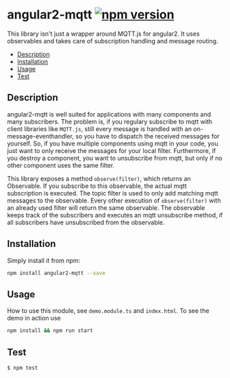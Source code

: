 # angular2-mqtt [![npm version](https://img.shields.io/npm/v/angular2-mqtt.svg)](https://www.npmjs.com/package/angular2-mqtt)

This library isn't just a wrapper around MQTT.js for angular2.
It uses observables and takes care of subscription handling and message routing.

* [Description](#description)
* [Installation](#installation)
* [Usage](#usage)
* [Test](#test)

## Description
angular2-mqtt is well suited for applications with many components and many subscribers. 
The problem is, if you regulary subscribe to mqtt with client libraries like `MQTT.js`, still every message is handled with an on-message-eventhandler, so you have to dispatch the received messages for yourself.
So, if you have multiple components using mqtt in your code, you just want to only receive the messages for your local filter.
Furthermore, if you destroy a component, you want to unsubscribe from mqtt, but only if no other component uses the same filter.

This library exposes a method `observe(filter)`, which returns an Observable. If you subscribe to this observable, the actual mqtt subscription is executed. The topic filter is used to only add matching mqtt messages to the observable. Every other execution of `observe(filter)` with an already used filter will return the same observable. The observable keeps track of the subscribers and executes an mqtt unsubscribe method, if all subscribers have unsubscribed from the observable.

## Installation

Simply install it from npm:

```sh
npm install angular2-mqtt --save
```

## Usage
How to use this module, see `demo.module.ts` and `index.html`.
To see the demo in action use
```sh
npm install && npm run start
```

## Test

```
$ npm test
```